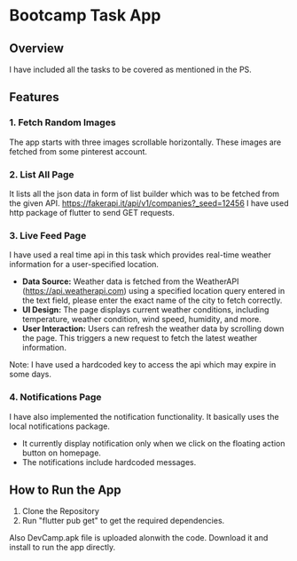 
# Bootcamp Task App

## Overview

I have included all the tasks to be covered as mentioned in the PS.

## Features

### 1. Fetch Random Images
The app starts with three images scrollable horizontally. These images are fetched from some pinterest account.

### 2. List All Page
It lists all the json data in form of list builder which was to be fetched from the given API.   https://fakerapi.it/api/v1/companies?_seed=12456 
I have used http package of flutter to send GET requests.


### 3. Live Feed Page
I have used a real time api in this task which provides real-time weather information for a user-specified location.
- **Data Source:** Weather data is fetched from the WeatherAPI (https://api.weatherapi.com) using a specified location query entered in the text field, please enter the exact name of the city to fetch correctly.
- **UI Design:** The page displays current weather conditions, including temperature, weather condition, wind speed, humidity, and more.
- **User Interaction:** Users can refresh the weather data by scrolling down the page. This triggers a new request to fetch the latest weather information.

Note: I have used a hardcoded key to access the api which may expire in some days.

### 4. Notifications Page
I have also implemented the notification functionality. It basically uses the local notifications package. 
-  It currently display notification only when we click on the floating action button on homepage. 
-  The notifications include hardcoded messages.



## How to Run the App
1. Clone the Repository
2. Run "flutter pub get" to get the required dependencies.

Also DevCamp.apk file is uploaded alonwith the code. Download it and install to run the app directly.

